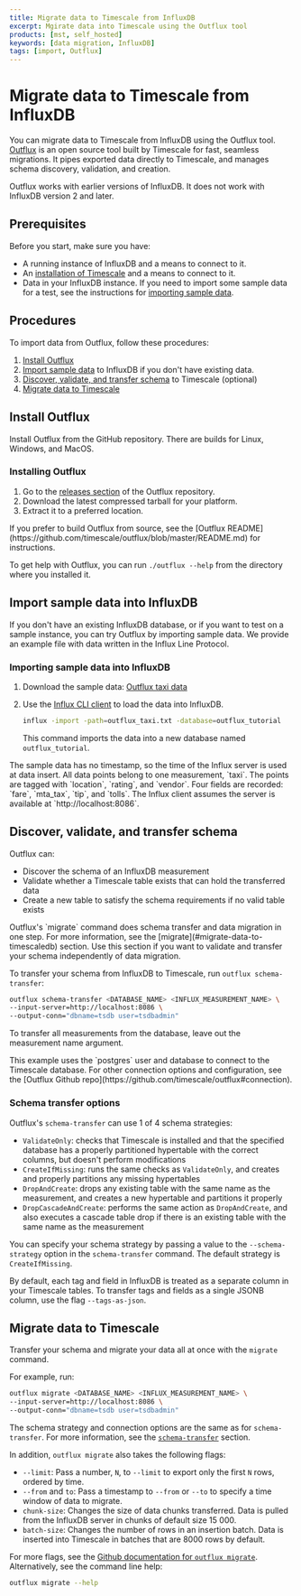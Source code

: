 ```yaml
---
title: Migrate data to Timescale from InfluxDB
excerpt: Mgirate data into Timescale using the Outflux tool
products: [mst, self_hosted]
keywords: [data migration, InfluxDB]
tags: [import, Outflux]
---
```


# Migrate data to Timescale from InfluxDB

You can migrate data to Timescale from InfluxDB using the Outflux tool.
[Outflux][outflux] is an open source tool built by Timescale for fast, seamless
migrations. It pipes exported data directly to Timescale, and manages schema
discovery, validation, and creation.

<Highlight type="important">
Outflux works with earlier versions of InfluxDB. It does not work with InfluxDB
version 2 and later.
</Highlight>

## Prerequisites

Before you start, make sure you have:

*   A running instance of InfluxDB and a means to connect to it.
*   An [installation of Timescale][install] and a means to connect to it.
*   Data in your InfluxDB instance. If you need to import some sample data for a
    test, see the instructions for [importing sample data][import-data].

## Procedures

To import data from Outflux, follow these procedures:

1.  [Install Outflux](#install-outflux)
1.  [Import sample data](#import-sample-data-into-influxdb) to InfluxDB if you
    don't have existing data.
1.  [Discover, validate, and transfer
    schema](#discover-validate-and-transfer-schema) to Timescale (optional)
1.  [Migrate data to Timescale](#migrate-data-to-timescaledb)

## Install Outflux

Install Outflux from the GitHub repository. There are builds for Linux, Windows,
and MacOS.

<Procedure>

### Installing Outflux

1.  Go to the [releases section][outflux-releases] of the Outflux repository.
1.  Download the latest compressed tarball for your platform.
1.  Extract it to a preferred location.

<Highlight type="note">
If you prefer to build Outflux from source, see the [Outflux
README](https://github.com/timescale/outflux/blob/master/README.md) for
instructions.
</Highlight>

</Procedure>

To get help with Outflux, you can run `./outflux --help` from the directory
where you installed it.

## Import sample data into InfluxDB

If you don't have an existing InfluxDB database, or if you want to test on a
sample instance, you can try Outflux by importing sample data. We provide an
example file with data written in the Influx Line Protocol.

<Procedure>

### Importing sample data into InfluxDB

1.  Download the sample data:
    <Tag type="download">
      [Outflux taxi data](https://timescaledata.blob.core.windows.net/datasets/outflux_taxi.txt)
    </Tag>
1.  Use the [Influx CLI client][influx-cmd] to load the data into InfluxDB.

    ```bash
    influx -import -path=outflux_taxi.txt -database=outflux_tutorial
    ```

    This command imports the data into a new database named `outflux_tutorial`.

<Highlight type="note">
The sample data has no timestamp, so the time of the Influx server is used at
data insert. All data points belong to one measurement, `taxi`. The points are
tagged with `location`, `rating`, and `vendor`. Four fields are recorded:
`fare`, `mta_tax`, `tip`, and `tolls`. The Influx client assumes the server is
available at `http://localhost:8086`.
</Highlight>

</Procedure>

## Discover, validate, and transfer schema

Outflux can:

*   Discover the schema of an InfluxDB measurement
*   Validate whether a Timescale table exists that can hold the transferred
    data
*   Create a new table to satisfy the schema requirements if no valid table
    exists

<Highlight type="note">
Outflux's `migrate` command does schema transfer and data migration in one step.
For more information, see the [migrate](#migrate-data-to-timescaledb) section.
Use this section if you want to validate and transfer your schema independently
of data migration.
</Highlight>

To transfer your schema from InfluxDB to Timescale, run `outflux
schema-transfer`:

```bash
outflux schema-transfer <DATABASE_NAME> <INFLUX_MEASUREMENT_NAME> \
--input-server=http://localhost:8086 \
--output-conn="dbname=tsdb user=tsdbadmin"
```

To transfer all measurements from the database, leave out the measurement name
argument.

<Highlight type="note">
This example uses the `postgres` user and database to connect to the Timescale
database. For other connection options and configuration, see the [Outflux
Github repo](https://github.com/timescale/outflux#connection).
</Highlight>

### Schema transfer options

Outflux's `schema-transfer` can use 1 of 4 schema strategies:

*   `ValidateOnly`: checks that Timescale is installed and that the specified
    database has a properly partitioned hypertable with the correct columns, but
    doesn't perform modifications
*   `CreateIfMissing`: runs the same checks as `ValidateOnly`, and creates and
    properly partitions any missing hypertables
*   `DropAndCreate`: drops any existing table with the same name as the
    measurement, and creates a new hypertable and partitions it properly
*   `DropCascadeAndCreate`: performs the same action as `DropAndCreate`, and
    also executes a cascade table drop if there is an existing table with the
    same name as the measurement

You can specify your schema strategy by passing a value to the
`--schema-strategy` option in the `schema-transfer` command. The default
strategy is `CreateIfMissing`.

By default, each tag and field in InfluxDB is treated as a separate column in
your Timescale tables. To transfer tags and fields as a single JSONB column,
use the flag `--tags-as-json`.

## Migrate data to Timescale

Transfer your schema and migrate your data all at once with the `migrate`
command.

For example, run:

```bash
outflux migrate <DATABASE_NAME> <INFLUX_MEASUREMENT_NAME> \
--input-server=http://localhost:8086 \
--output-conn="dbname=tsdb user=tsdbadmin"
```

The schema strategy and connection options are the same as for
`schema-transfer`. For more information, see the
[`schema-transfer`](#discover-validate-and-transfer-schema) section.

In addition, `outflux migrate` also takes the following flags:

*   `--limit`: Pass a number, `N`, to `--limit` to export only the first `N`
    rows, ordered by time.
*   `--from` and `to`: Pass a timestamp to `--from` or `--to` to specify a time
    window of data to migrate.
*   `chunk-size`: Changes the size of data chunks transferred. Data is pulled
    from the InfluxDB server in chunks of default size 15 000.
*   `batch-size`: Changes the number of rows in an insertion batch. Data is
    inserted into Timescale in batches that are 8000 rows by default.

For more flags, see the [Github documentation for `outflux
migrate`][outflux-migrate]. Alternatively, see the command line help:

```bash
outflux migrate --help
```

[import-data]: #import-sample-data-into-influxdb
[influx-cmd]: https://docs.influxdata.com/influxdb/v1.7/tools/shell/
[install]: /getting-started/latest/
[outflux-migrate]: https://github.com/timescale/outflux#migrate
[outflux-releases]: https://github.com/timescale/outflux/releases
[outflux]: https://github.com/timescale/outflux
